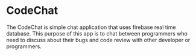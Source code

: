 # CodeChat
The CodeChat is simple chat application that uses firebase real time database. This purpose of this app is  to chat between programmers who need to discuss about their bugs and code review with other developer or programmers.
